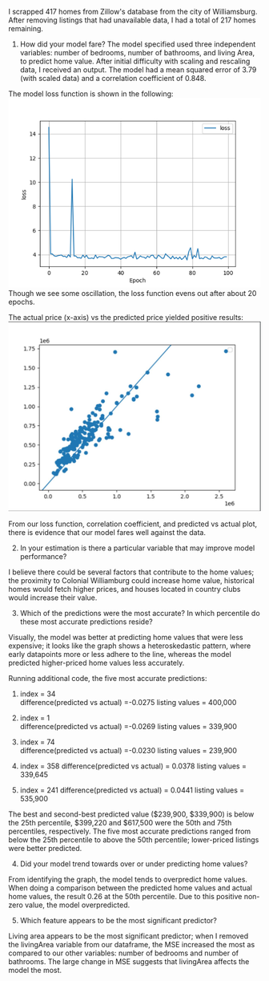 

I scrapped 417 homes from Zillow's database from the city of Williamsburg. After removing listings that had unavailable data, I had a total of 217 homes remaining. 

1) How did your model fare?
The model specified used three independent variables: number of bedrooms, number of bathrooms, and living Area, to predict home value. After initial difficulty with scaling and rescaling data, I received an output. The model had a mean squared error of 3.79 (with scaled data) and a correlation coefficient of 0.848.

The model loss function is shown in the following:
![img_16.png](img_16.png)
Though we see some oscillation, the loss function evens out after about 20 epochs.


The actual price (x-axis) vs the predicted price yielded positive results:
![img_17.png](img_17.png)

From our loss function, correlation coefficient, and predicted vs actual plot, there is evidence that our model fares well against the data. 


2) In your estimation is there a particular variable that may improve model performance?

I believe there could be several factors that contribute to the home values; the proximity to Colonial Williamburg could increase home value, historical homes would fetch higher prices, and houses located in country clubs would increase their value.

3) Which of the predictions were the most accurate? In which percentile do these most accurate predictions reside? 
   
Visually, the model was better at predicting home values that were less expensive; it looks like the graph shows a heteroskedastic pattern, where early datapoints more or less adhere to the line, whereas the model predicted higher-priced home values less accurately.

Running additional code, the five most accurate predictions:

1) index = 34  
   difference(predicted vs actual) =-0.0275 
   listing values = 400,000
   
2) index = 1   
   difference(predicted vs actual) =-0.0269 
   listing values = 339,900
   
3) index = 74  
   difference(predicted vs actual) =-0.0230 
   listing values = 239,900
   
4) index = 358 
   difference(predicted vs actual) = 0.0378 
   listing values = 339,645
   
5) index = 241 
   difference(predicted vs actual) = 0.0441 
   listing values = 535,900

The best and second-best predicted value ($239,900, $339,900) is below the 25th percentile, $399,220 and $617,500 were the 50th and 75th percentiles, respectively. The five most accurate predictions ranged from below the 25th percentile to above the 50th percentile; lower-priced listings were better predicted.

4) Did your model trend towards over or under predicting home values?
   
From identifying the graph, the model tends to overpredict home values. When doing a comparison between the predicted home values and actual home values, the result 0.26 at the 50th percentile. Due to this positive non-zero value, the model overpredicted.


5) Which feature appears to be the most significant predictor? 
   
Living area appears to be the most significant predictor; when I removed the livingArea variable from our dataframe, the MSE increased the most as compared to our other variables: number of bedrooms and number of bathrooms. The large change in MSE suggests that livingArea affects the model the most.
